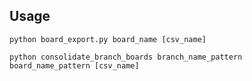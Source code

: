 ## Usage

`python board_export.py board_name [csv_name]`

`python consolidate_branch_boards branch_name_pattern board_name_pattern [csv_name]`
